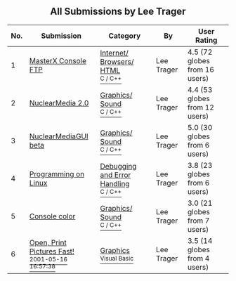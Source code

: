 ﻿<div align="center">

## All Submissions by Lee Trager

</div>

No.  | Submission | Category | By   | User Rating
---- | ---------- | -------- | ---- | -----------
1 | [MasterX Console FTP<br />](https://github.com/Planet-Source-Code/lee-trager-masterx-console-ftp__3-2351) | [Internet/ Browsers/ HTML<br /><sup>C / C++</sup>](../ByCategory/internet-browsers-html__3-9.md) | Lee Trager | 4.5 (72 globes from 16 users)
2 | [NuclearMedia 2\.0<br />](https://github.com/Planet-Source-Code/lee-trager-nuclearmedia-2-0__3-3242) | [Graphics/ Sound<br /><sup>C / C++</sup>](../ByCategory/graphics-sound__3-15.md) | Lee Trager | 4.4 (53 globes from 12 users)
3 | [NuclearMediaGUI beta<br />](https://github.com/Planet-Source-Code/lee-trager-nuclearmediagui-beta__3-4070) | [Graphics/ Sound<br /><sup>C / C++</sup>](../ByCategory/graphics-sound__3-15.md) | Lee Trager | 5.0 (30 globes from 6 users)
4 | [Programming on Linux<br />](https://github.com/Planet-Source-Code/lee-trager-programming-on-linux__3-3219) | [Debugging and Error Handling<br /><sup>C / C++</sup>](../ByCategory/debugging-and-error-handling__3-6.md) | Lee Trager | 3.8 (23 globes from 6 users)
5 | [Console color<br />](https://github.com/Planet-Source-Code/lee-trager-console-color__3-1945) | [Graphics/ Sound<br /><sup>C / C++</sup>](../ByCategory/graphics-sound__3-15.md) | Lee Trager | 3.0 (21 globes from 7 users)
6 | [Open, Print Pictures Fast\!<br /><sup>2001-05-16 16:57:38</sup>](https://github.com/Planet-Source-Code/lee-trager-open-print-pictures-fast__1-23238) | [Graphics<br /><sup>Visual Basic</sup>](../ByCategory/graphics__1-46.md) | Lee Trager | 3.5 (14 globes from 4 users)
